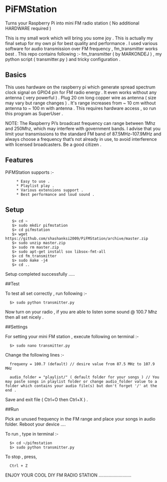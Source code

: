 # PiFMStation
Turns your Raspberry Pi into mini FM radio station ( No additional HARDWARE required )

This is my small work which will bring you some joy . This is actually my final setup for my own pi for best quality and performance . I used various software for audio transmission over FM frequency , fm_transmitter works best . This repo contains following :-      fm_transmitter ( by MARKONDEJ ) , my python script ( transmitter.py ) and tricky configuration .

## Basics

This uses hardware on the raspberry pi which generate spread spectrum clock signal on GPIO4 pin for FM radio energy . It even works without any antenna ( very powerful ) . Plug 20 cm long copper wire as antenna ( size may vary but range changes ) . It's range increases from  ~ 10 cm without antenna to ~ 100 m with antenna . This requires hardware access , so run this program as SuperUser .

   NOTE:
          The Raspberry Pi’s broadcast frequency can range between 1Mhz and 250Mhz, which may interfere with government bands. I advise that you limit your transmissions to the standard FM band of 87.5MHz–107.9MHz and always choose a frequency that’s not already in use, to avoid interference with licensed broadcasters. Be a good citizen .

## Features

   PiFMStation supports :-
   
         * Easy to use .
         * Playlist play .
         * Various extensions support .
         * Best performance and loud sound .
   
## Setup

       $> cd ~
       $> sudo mkdir pifmstation
       $> cd pifmstation
       $> wget https://github.com/shashanksi2009/PiFMStation/archive/master.zip
       $> sudo unzip master.zip
       $> sudo rm master.zip
       $> sudo apt-get install sox libsox-fmt-all
       $> cd fm_transmitter
       $> sudo make -j4
       $> cd ..
   
   Setup completed successfully .....

##Test

To test all set correctly , run following :-

      $> sudo python transmitter.py

Now turn on your radio , if you are able to listen some sound @ 100.7 Mhz then all set nicely .

##Settings

For setting your mini FM station , execute following on terminal :-

      $> sudo nano transmitter.py

Change the following lines :-

      frequeny = 100.7 (default) // desire value from 87.5 MHz to 107.9 MHz
      
      audio_folder = "playlist/" ( default folder for your songs ) // You may paste songs in playlist folder or change audio_folder value to a folder which contains your audio file(s) but don't forget '/' at the end .

Save and exit file ( Ctrl+O then Ctrl+X ) .

##Run

Pick an unused frequency in the FM range and place your songs in audio folder.
Reboot your device ....

To run , type in terminal :-

      $> cd ~/pifmstation
      $> sudo python transmitter.py

To stop , press,

      Ctrl + Z



ENJOY YOUR COOL DIY FM RADIO STATION ..........................
